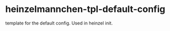 heinzelmannchen-tpl-default-config
==================================

template for the default config. Used in heinzel init.
